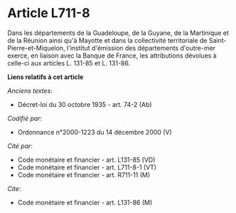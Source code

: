 # Article L711-8

Dans les départements de la Guadeloupe, de la Guyane, de la Martinique et de la Réunion ainsi qu'à Mayotte et dans la
collectivité territoriale de Saint-Pierre-et-Miquelon, l'institut d'émission des départements d'outre-mer exerce, en liaison
avec la Banque de France, les attributions dévolues à celle-ci aux articles L. 131-85 et L. 131-86.

**Liens relatifs à cet article**

_Anciens textes_:

  - Décret-loi du 30 octobre 1935 - art. 74-2 (Ab)

_Codifié par_:

  - Ordonnance n°2000-1223 du 14 décembre 2000 (V)

_Cité par_:

  - Code monétaire et financier - art. L131-85 (VD)
  - Code monétaire et financier - art. L711-8-1 (VT)
  - Code monétaire et financier - art. R711-11 (M)

_Cite_:

  - Code monétaire et financier - art. L131-86 (M)
